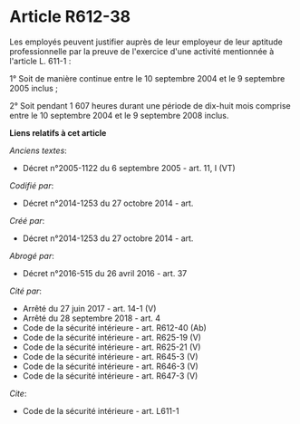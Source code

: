 # Article R612-38

Les employés peuvent justifier auprès de leur employeur de leur aptitude professionnelle par la preuve de l'exercice d'une
activité mentionnée à l'article L. 611-1 : 

1° Soit de manière continue entre le 10 septembre 2004 et le 9 septembre 2005 inclus ; 

2° Soit pendant 1 607 heures durant une période de dix-huit mois comprise entre le 10 septembre 2004 et le 9 septembre 2008
inclus.

**Liens relatifs à cet article**

_Anciens textes_:

  - Décret n°2005-1122 du 6 septembre 2005 - art. 11, I (VT)

_Codifié par_:

  - Décret n°2014-1253 du 27 octobre 2014 - art.

_Créé par_:

  - Décret n°2014-1253 du 27 octobre 2014 - art.

_Abrogé par_:

  - Décret n°2016-515 du 26 avril 2016 - art. 37

_Cité par_:

  - Arrêté du 27 juin 2017 - art. 14-1 (V)
  - Arrêté du 28 septembre 2018 - art. 4
  - Code de la sécurité intérieure - art. R612-40 (Ab)
  - Code de la sécurité intérieure - art. R625-19 (V)
  - Code de la sécurité intérieure - art. R625-21 (V)
  - Code de la sécurité intérieure - art. R645-3 (V)
  - Code de la sécurité intérieure - art. R646-3 (V)
  - Code de la sécurité intérieure - art. R647-3 (V)

_Cite_:

  - Code de la sécurité intérieure - art. L611-1
